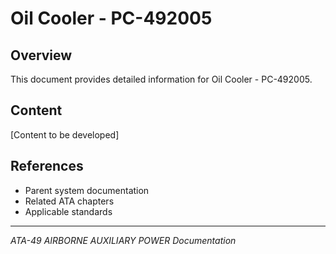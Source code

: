 # Oil Cooler - PC-492005

## Overview

This document provides detailed information for Oil Cooler - PC-492005.

## Content

[Content to be developed]

## References

- Parent system documentation
- Related ATA chapters
- Applicable standards

---

*ATA-49 AIRBORNE AUXILIARY POWER Documentation*
